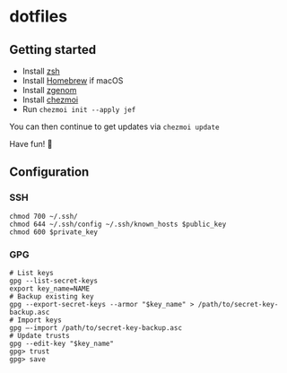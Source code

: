# dotfiles

## Getting started

- Install [zsh](http://zsh.sourceforge.net/)
- Install [Homebrew](http://brew.sh/) if macOS
- Install [zgenom](https://github.com/jandamm/zgenom#installation)
- Install [chezmoi](https://www.chezmoi.io/docs/install/#one-line-package-install)
- Run `chezmoi init --apply jef`

You can then continue to get updates via `chezmoi update`

Have fun! :wave:

## Configuration

### SSH

```shell
chmod 700 ~/.ssh/
chmod 644 ~/.ssh/config ~/.ssh/known_hosts $public_key
chmod 600 $private_key
```

### GPG

```shell
# List keys
gpg --list-secret-keys
export key_name=NAME
# Backup existing key
gpg --export-secret-keys --armor "$key_name" > /path/to/secret-key-backup.asc
# Import keys
gpg —-import /path/to/secret-key-backup.asc
# Update trusts
gpg --edit-key "$key_name"
gpg> trust
gpg> save
```
